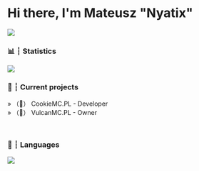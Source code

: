 # Hi there, I'm Mateusz "Nyatix"

<img src="https://discord.c99.nl/widget/theme-1/817394485037105153.png">

###

### 📊 ┆ Statistics

<img align="center" src="https://github-readme-stats.vercel.app/api/?username=iNyatix&show_icons=true&include_all_commits&theme=dracula" />

<br />

### 📌 ┆ Current projects

» （🔧） CookieMC.PL - Developer
<br />
» （👑） VulcanMC.PL - Owner

<br />

### 🧠 ┆ Languages

<img align="center" src="https://img.shields.io/badge/java-%23ED8B00.svg?&style=for-the-badge&logo=java&logoColor=white"/>

